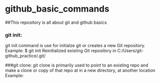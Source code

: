 # github_basic_commands
##This repository is all about git and github basics

### git init:
  git init command is use for initialze git or creates a new Git repository.
  Example: 
$ git init
Reinitialized existing Git repository in C:/Users/git-github_practice/.git/

###git clone:
  git clone is primarily used to point to an existing repo and make a clone or copy of that repo at in a new directory, at another location
  Example: 
